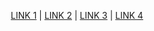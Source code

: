 <p align="center">
  <a href="">LINK 1</a>
  |
  <a href="">LINK 2</a>
  |
  <a href="">LINK 3</a>
  |
  <a href="">LINK 4</a>
</p>
